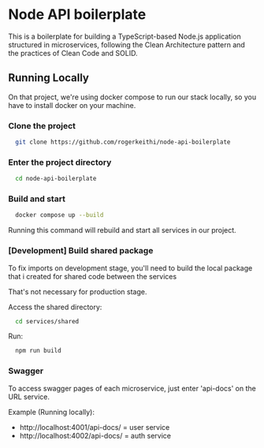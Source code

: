 # Node API boilerplate

This is a boilerplate for building a TypeScript-based Node.js application structured in microservices, following the Clean Architecture pattern and the practices of Clean Code and SOLID.


## Running Locally 

On that project, we're using docker compose to run our stack locally, so you have to install docker on your machine.

### Clone the project

```bash
  git clone https://github.com/rogerkeithi/node-api-boilerplate
```

### Enter the project directory

```bash
  cd node-api-boilerplate
```

### Build and start

```bash
  docker compose up --build
```
Running this command will rebuild and start all services in our project. 

### [Development] Build shared package 

To fix imports on development stage, you'll need to build the local package that i created for shared code between the services

That's not necessary for production stage.

Access the shared directory:

```bash
  cd services/shared
```

Run:

```bash
  npm run build
```

### Swagger

To access swagger pages of each microservice, just enter 'api-docs' on the URL service.

Example (Running locally):
- http://localhost:4001/api-docs/ = user service
- http://localhost:4002/api-docs/ = auth service
